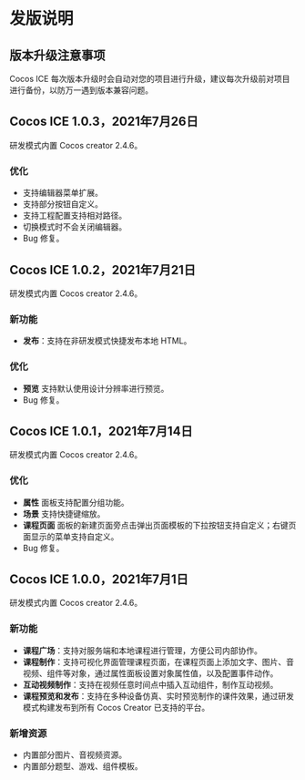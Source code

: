 # 发版说明

## 版本升级注意事项

Cocos ICE 每次版本升级时会自动对您的项目进行升级，建议每次升级前对项目进行备份，以防万一遇到版本兼容问题。


## Cocos ICE 1.0.3，2021年7月26日

研发模式内置 Cocos creator 2.4.6。

### 优化

- 支持编辑器菜单扩展。
- 支持部分按钮自定义。
- 支持工程配置支持相对路径。
- 切换模式时不会关闭编辑器。
- Bug 修复。

## Cocos ICE 1.0.2，2021年7月21日

研发模式内置 Cocos creator 2.4.6。

### 新功能

- **发布**：支持在非研发模式快捷发布本地 HTML。

### 优化

- **预览** 支持默认使用设计分辨率进行预览。
- Bug 修复。

## Cocos ICE 1.0.1，2021年7月14日

研发模式内置 Cocos creator 2.4.6。

### 优化

- **属性** 面板支持配置分组功能。
- **场景** 支持快捷键缩放。
- **课程页面** 面板的新建页面旁点击弹出页面模板的下拉按钮支持自定义；右键页面显示的菜单支持自定义。
- Bug 修复。

## Cocos ICE 1.0.0，2021年7月1日

研发模式内置 Cocos creator 2.4.6。

### 新功能

- **课程广场**：支持对服务端和本地课程进行管理，方便公司内部协作。
- **课程制作**：支持可视化界面管理课程页面，在课程页面上添加文字、图片、音视频、组件等对象，通过属性面板设置对象属性值，以及配置事件动作。
- **互动视频制作**：支持在视频任意时间点中插入互动组件，制作互动视频。
- **课程预览和发布**：支持在多种设备仿真、实时预览制作的课件效果，通过研发模式构建发布到所有 Cocos Creator 已支持的平台。

### 新增资源

- 内置部分图片、音视频资源。
- 内置部分题型、游戏、组件模板。
